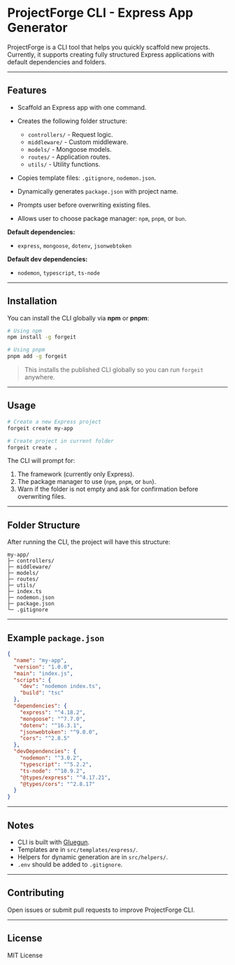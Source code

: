# ProjectForge CLI - Express App Generator

ProjectForge is a CLI tool that helps you quickly scaffold new projects. Currently, it supports creating fully structured Express applications with default dependencies and folders.

---

## Features

- Scaffold an Express app with one command.
- Creates the following folder structure:

  - `controllers/` - Request logic.
  - `middleware/` - Custom middleware.
  - `models/` - Mongoose models.
  - `routes/` - Application routes.
  - `utils/` - Utility functions.

- Copies template files: `.gitignore`, `nodemon.json`.
- Dynamically generates `package.json` with project name.
- Prompts user before overwriting existing files.
- Allows user to choose package manager: `npm`, `pnpm`, or `bun`.

**Default dependencies:**

- `express`, `mongoose`, `dotenv`, `jsonwebtoken`

**Default dev dependencies:**

- `nodemon`, `typescript`, `ts-node`

---

## Installation

You can install the CLI globally via **npm** or **pnpm**:

```bash
# Using npm
npm install -g forgeit

# Using pnpm
pnpm add -g forgeit
```

> This installs the published CLI globally so you can run `forgeit` anywhere.

---

## Usage

```bash
# Create a new Express project
forgeit create my-app

# Create project in current folder
forgeit create .
```

The CLI will prompt for:

1. The framework (currently only Express).
2. The package manager to use (`npm`, `pnpm`, or `bun`).
3. Warn if the folder is not empty and ask for confirmation before overwriting files.

---

## Folder Structure

After running the CLI, the project will have this structure:

```
my-app/
├─ controllers/
├─ middleware/
├─ models/
├─ routes/
├─ utils/
├─ index.ts
├─ nodemon.json
├─ package.json
└─ .gitignore
```

---

## Example `package.json`

```json
{
  "name": "my-app",
  "version": "1.0.0",
  "main": "index.js",
  "scripts": {
    "dev": "nodemon index.ts",
    "build": "tsc"
  },
  "dependencies": {
    "express": "^4.18.2",
    "mongoose": "^7.7.0",
    "dotenv": "^16.3.1",
    "jsonwebtoken": "^9.0.0",
    "cors": "^2.8.5"
  },
  "devDependencies": {
    "nodemon": "^3.0.2",
    "typescript": "^5.2.2",
    "ts-node": "^10.9.2",
    "@types/express": "^4.17.21",
    "@types/cors": "^2.8.17"
  }
}
```

---

## Notes

- CLI is built with [Gluegun](https://infinitered.github.io/gluegun/).
- Templates are in `src/templates/express/`.
- Helpers for dynamic generation are in `src/helpers/`.
- `.env` should be added to `.gitignore`.

---

## Contributing

Open issues or submit pull requests to improve ProjectForge CLI.

---

## License

MIT License
